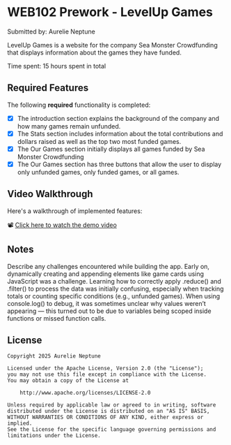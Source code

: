 # WEB102 Prework - LevelUp Games 

Submitted by: Aurelie Neptune 

LevelUp Games is a website for the company Sea Monster Crowdfunding that displays information about the games they have funded.

Time spent: 15 hours spent in total

## Required Features

The following **required** functionality is completed:

* [X] The introduction section explains the background of the company and how many games remain unfunded.
* [X] The Stats section includes information about the total contributions and dollars raised as well as the top two most funded games.
* [X] The Our Games section initially displays all games funded by Sea Monster Crowdfunding
* [X] The Our Games section has three buttons that allow the user to display only unfunded games, only funded games, or all games.

<!-- The following **optional** features are implemented:

* [ ] List anything else that you can get done to improve the app functionality!-->

## Video Walkthrough

Here's a walkthrough of implemented features:

<!-- Replace this with whatever GIF tool you used! -->
<!-- Recommended tools:
GIF created with ...  
[Kap](https://getkap.co/) for macOS
[ScreenToGif](https://www.screentogif.com/) for Windows
[peek](https://github.com/phw/peek) for Linux. -->
📽️ [Click here to watch the demo video](https://i.imgur.com/KWG7UPI.mp4)


## Notes

Describe any challenges encountered while building the app.
Early on, dynamically creating and appending elements like game cards using JavaScript was a challenge. Learning how to correctly apply .reduce() and .filter() to process the data was initially confusing, especially when tracking totals or counting specific conditions (e.g., unfunded games). When using console.log() to debug, it was sometimes unclear why values weren’t appearing — this turned out to be due to variables being scoped inside functions or missed function calls.





## License

    Copyright 2025 Aurelie Neptune

    Licensed under the Apache License, Version 2.0 (the "License");
    you may not use this file except in compliance with the License.
    You may obtain a copy of the License at

        http://www.apache.org/licenses/LICENSE-2.0

    Unless required by applicable law or agreed to in writing, software
    distributed under the License is distributed on an "AS IS" BASIS,
    WITHOUT WARRANTIES OR CONDITIONS OF ANY KIND, either express or implied.
    See the License for the specific language governing permissions and
    limitations under the License.
